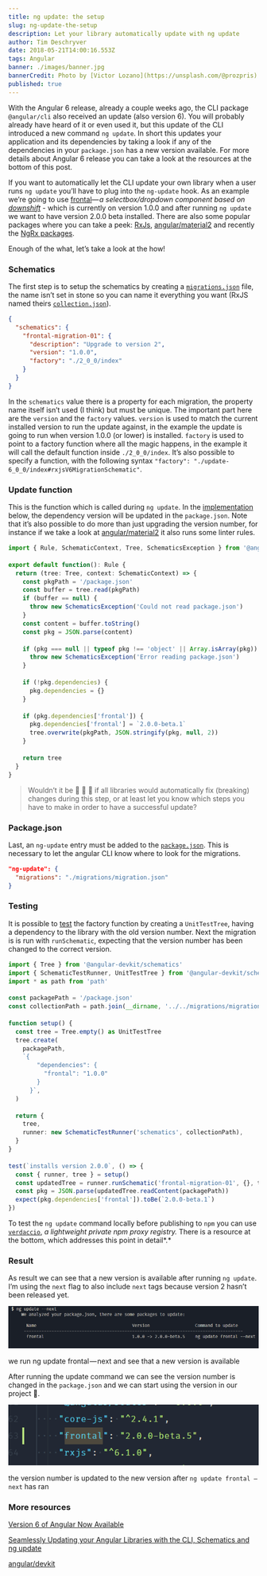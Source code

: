 ```yaml
---
title: ng update: the setup
slug: ng-update-the-setup
description: Let your library automatically update with ng update
author: Tim Deschryver
date: 2018-05-21T14:00:16.553Z
tags: Angular
banner: ./images/banner.jpg
bannerCredit: Photo by [Victor Lozano](https://unsplash.com/@prozpris) on [Unsplash](https://unsplash.com)
published: true
---
```


With the Angular 6 release, already a couple weeks ago, the CLI package `@angular/cli` also received an update (also version 6). You will probably already have heard of it or even used it, but this update of the CLI introduced a new command `ng update`. In short this updates your application and its dependencies by taking a look if any of the dependencies in your `package.json` has a new version available. For more details about Angular 6 release you can take a look at the resources at the bottom of this post.

If you want to automatically let the CLI update your own library when a user runs `ng update` you’ll have to plug into the `ng-update` hook. As an example we’re going to use [frontal](https://github.com/timdeschryver/frontal)_— a selectbox/dropdown component based on_ [_downshift_](https://github.com/paypal/downshift) - which is currently on version 1.0.0 and after running `ng update` we want to have version 2.0.0 beta installed. There are also some popular packages where you can take a peek: [RxJs](https://github.com/ReactiveX/rxjs), [angular/material2](https://github.com/angular/material2) and recently the [NgRx packages](https://github.com/ngrx/platform).

Enough of the what, let’s take a look at the how!

### Schematics

The first step is to setup the schematics by creating a [`migrations.json`](https://github.com/timdeschryver/frontal/blob/master/migrations/migration.json) file, the name isn’t set in stone so you can name it everything you want (RxJS named theirs [`collection.json`](https://github.com/ReactiveX/rxjs/blob/master/migrations/collection.json)).

```json
{
  "schematics": {
    "frontal-migration-01": {
      "description": "Upgrade to version 2",
      "version": "1.0.0",
      "factory": "./2_0_0/index"
    }
  }
}
```

In the `schematics` value there is a property for each migration, the property name itself isn’t used (I think) but must be unique. The important part here are the `version` and the `factory` values. `version` is used to match the current installed version to run the update against, in the example the update is going to run when version 1.0.0 (or lower) is installed. `factory` is used to point to a factory function where all the magic happens, in the example it will call the default function inside `./2_0_0/index`. It’s also possible to specify a function, with the following syntax `"factory": "./update-6_0_0/index#rxjsV6MigrationSchematic"`.

### Update function

This is the function which is called during `ng update`. In the [implementation](https://github.com/timdeschryver/frontal/blob/master/migrations/2_0_0/index.ts) below, the dependency version will be updated in the `package.json`. Note that it’s also possible to do more than just upgrading the version number, for instance if we take a look at [angular/material2](https://github.com/angular/material2/blob/master/src/lib/schematics/update/update.ts#L36) it also runs some linter rules.

```ts
import { Rule, SchematicContext, Tree, SchematicsException } from '@angular-devkit/schematics'

export default function(): Rule {
  return (tree: Tree, context: SchematicContext) => {
    const pkgPath = '/package.json'
    const buffer = tree.read(pkgPath)
    if (buffer == null) {
      throw new SchematicsException('Could not read package.json')
    }
    const content = buffer.toString()
    const pkg = JSON.parse(content)

    if (pkg === null || typeof pkg !== 'object' || Array.isArray(pkg)) {
      throw new SchematicsException('Error reading package.json')
    }

    if (!pkg.dependencies) {
      pkg.dependencies = {}
    }

    if (pkg.dependencies['frontal']) {
      pkg.dependencies['frontal'] = `2.0.0-beta.1`
      tree.overwrite(pkgPath, JSON.stringify(pkg, null, 2))
    }

    return tree
  }
}
```

> Wouldn’t it be 🍌 🍌 🍌 if all libraries would automatically fix (breaking) changes during this step, or at least let you know which steps you have to make in order to have a successful update?

### Package.json

Last, an `ng-update` entry must be added to the [`package.json`](https://github.com/timdeschryver/frontal/blob/master/src/package.json). This is necessary to let the angular CLI know where to look for the migrations.

```json
"ng-update": {
  "migrations": "./migrations/migration.json"
}
```

### Testing

It is possible to [test](https://github.com/timdeschryver/frontal/blob/master/__tests__/migrations/2_0_0.ts) the factory function by creating a `UnitTestTree`, having a dependency to the library with the old version number. Next the migration is is run with `runSchematic`, expecting that the version number has been changed to the correct version.

```ts
import { Tree } from '@angular-devkit/schematics'
import { SchematicTestRunner, UnitTestTree } from '@angular-devkit/schematics/testing'
import * as path from 'path'

const packagePath = '/package.json'
const collectionPath = path.join(__dirname, '../../migrations/migration.json')

function setup() {
  const tree = Tree.empty() as UnitTestTree
  tree.create(
    packagePath,
    `{
        "dependencies": {
          "frontal": "1.0.0"
        }
      }`,
  )

  return {
    tree,
    runner: new SchematicTestRunner('schematics', collectionPath),
  }
}

test(`installs version 2.0.0`, () => {
  const { runner, tree } = setup()
  const updatedTree = runner.runSchematic('frontal-migration-01', {}, tree)
  const pkg = JSON.parse(updatedTree.readContent(packagePath))
  expect(pkg.dependencies['frontal']).toBe(`2.0.0-beta.1`)
})
```

To test the `ng update` command locally before publishing to `npm` you can use [`verdaccio`](https://github.com/verdaccio/verdaccio), _a lightweight private npm proxy registry._ There is a resource at the bottom, which addresses this point in detail*.*

### Result

As result we can see that a new version is available after running `ng update`. I’m using the `next` flag to also include `next` tags because version 2 hasn’t been released yet.

![](./images/ng-update.png)

we run ng update frontal — next and see that a new version is available

After running the update command we can see the version number is changed in the `package.json` and we can start using the version in our project 🎉.

![](./images/updated.png)

the version number is updated to the new version after `ng update frontal — next` has ran

### More resources

[Version 6 of Angular Now Available](https://blog.angular.io/version-6-of-angular-now-available-cc56b0efa7a4)

[Seamlessly Updating your Angular Libraries with the CLI, Schematics and ng update](http://www.softwarearchitekt.at/post/2018/04/17/seamlessly-updating-your-angular-libraries-with-ng-update.aspx)

[angular/devkit](https://github.com/angular/devkit/blob/master/docs/specifications/update.md)
